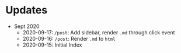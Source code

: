 # Updates

- Sept 2020
    - 2020-09-17: `/post`: Add sidebar, render `.md` through click event
    - 2020-09-16: `/post`: Render `.md` to `html`
    - 2020-09-15: Initial Index